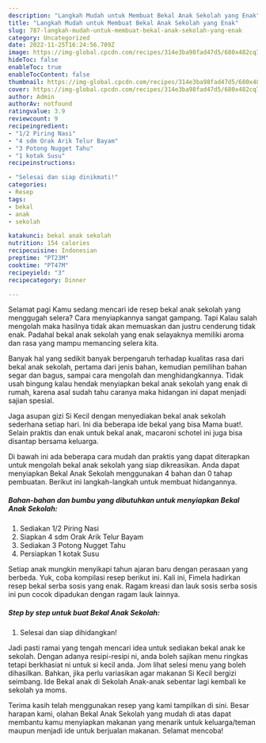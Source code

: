 ```yaml
---
description: "Langkah Mudah untuk Membuat Bekal Anak Sekolah yang Enak"
title: "Langkah Mudah untuk Membuat Bekal Anak Sekolah yang Enak"
slug: 787-langkah-mudah-untuk-membuat-bekal-anak-sekolah-yang-enak
category: Uncategorized
date: 2022-11-25T16:24:56.709Z
image: https://img-global.cpcdn.com/recipes/314e3ba98fad47d5/680x482cq70/bekal-anak-sekolah-foto-resep-utama.jpg
hideToc: false
enableToc: true
enableTocContent: false
thumbnail: https://img-global.cpcdn.com/recipes/314e3ba98fad47d5/680x482cq70/bekal-anak-sekolah-foto-resep-utama.jpg
cover: https://img-global.cpcdn.com/recipes/314e3ba98fad47d5/680x482cq70/bekal-anak-sekolah-foto-resep-utama.jpg
author: Admin
authorAv: notfound
ratingvalue: 3.9
reviewcount: 9
recipeingredient:
- "1/2 Piring Nasi"
- "4 sdm Orak Arik Telur Bayam"
- "3 Potong Nugget Tahu"
- "1 kotak Susu"
recipeinstructions:

- "Selesai dan siap dinikmati!"
categories:
- Resep
tags:
- bekal
- anak
- sekolah

katakunci: bekal anak sekolah 
nutrition: 154 calories
recipecuisine: Indonesian
preptime: "PT23M"
cooktime: "PT47M"
recipeyield: "3"
recipecategory: Dinner

---
```



Selamat pagi Kamu sedang mencari ide resep bekal anak sekolah yang menggugah selera? Cara menyiapkannya sangat gampang. Tapi Kalau salah mengolah maka hasilnya tidak akan memuaskan dan justru cenderung tidak enak. Padahal bekal anak sekolah yang enak selayaknya memiliki aroma dan rasa yang mampu memancing selera kita.


Banyak hal yang sedikit banyak berpengaruh terhadap kualitas rasa dari bekal anak sekolah, pertama dari jenis bahan, kemudian pemilihan bahan segar dan bagus, sampai cara mengolah dan menghidangkannya. Tidak usah bingung kalau hendak menyiapkan bekal anak sekolah yang enak di rumah, karena asal sudah tahu caranya maka hidangan ini dapat menjadi sajian spesial.

Jaga asupan gizi Si Kecil dengan menyediakan bekal anak sekolah sederhana setiap hari. Ini dia beberapa ide bekal yang bisa Mama buat!. Selain praktis dan enak untuk bekal anak, macaroni schotel ini juga bisa disantap bersama keluarga.


Di bawah ini ada beberapa cara mudah dan praktis yang dapat diterapkan untuk mengolah bekal anak sekolah yang siap dikreasikan. Anda dapat menyiapkan Bekal Anak Sekolah menggunakan 4 bahan dan 0 tahap pembuatan. Berikut ini langkah-langkah untuk membuat hidangannya.

<!--inarticleads1-->

##### Bahan-bahan dan bumbu yang dibutuhkan untuk menyiapkan Bekal Anak Sekolah:

1. Sediakan 1/2 Piring Nasi
1. Siapkan 4 sdm Orak Arik Telur Bayam
1. Sediakan 3 Potong Nugget Tahu
1. Persiapkan 1 kotak Susu


Setiap anak mungkin menyikapi tahun ajaran baru dengan perasaan yang berbeda. Yuk, coba kompilasi resep berikut ini. Kali ini, Fimela hadirkan resep bekal serba sosis yang enak. Ragam kreasi dan lauk sosis serba sosis ini pun cocok dipadukan dengan ragam lauk lainnya. 

<!--inarticleads2-->

##### Step by step untuk buat Bekal Anak Sekolah:


1. Selesai dan siap dihidangkan!

Jadi pasti ramai yang tengah mencari idea untuk sediakan bekal anak ke sekolah. Dengan adanya resipi-resipi ni, anda boleh sajikan menu ringkas tetapi berkhasiat ni untuk si kecil anda. Jom lihat selesi menu yang boleh dihasilkan. Bahkan, jika perlu variasikan agar makanan Si Kecil bergizi seimbang. Ide Bekal anak di Sekolah Anak-anak sebentar lagi kembali ke sekolah ya moms. 

Terima kasih telah menggunakan resep yang kami tampilkan di sini. Besar harapan kami, olahan Bekal Anak Sekolah yang mudah di atas dapat membantu kamu menyiapkan makanan yang menarik untuk keluarga/teman maupun menjadi ide untuk berjualan makanan. Selamat mencoba!
